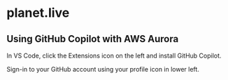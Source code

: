 # planet.live

## Using GitHub Copilot with AWS Aurora

In VS Code, click the Extensions icon on the left and install GitHub Copilot.

Sign-in to your GitHub account using your profile icon in lower left.
